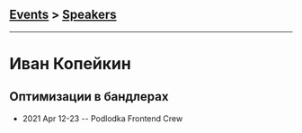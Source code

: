 ## [Events](../README.md) > [Speakers](../speakers.md)
---

# Иван Копейкин

## Оптимизации в бандлерах
- 2021 Apr 12-23 -- Podlodka Frontend Crew    
